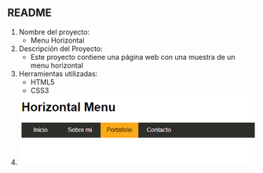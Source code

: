 ## README
1. Nombre del proyecto:
	- Menu Horizontal
1. Descripción del Proyecto:
	- Este proyecto contiene una página web con una muestra de un menu horizontal
2. Herramientas utilizadas:
	- HTML5
	- CSS3
3. ![Recursos](assets/images/horizontal-menu.png)
